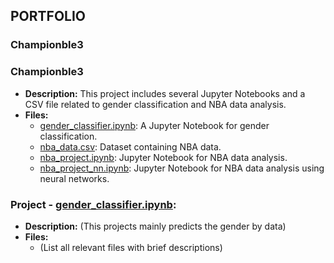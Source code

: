 ## PORTFOLIO

### Championble3

### Championble3
- **Description:** This project includes several Jupyter Notebooks and a CSV file related to gender classification and NBA data analysis.
- **Files:**
  - [gender_classifier.ipynb](gender_classifier.ipynb):  A Jupyter Notebook for gender classification.
  - [nba_data.csv](nba_data.csv): Dataset containing NBA data.
  - [nba_project.ipynb](nba_project.ipynb): Jupyter Notebook for NBA data analysis.
  - [nba_project_nn.ipynb](nba_project_nn.ipynb): Jupyter Notebook for NBA data analysis using neural networks.


### Project - [gender_classifier.ipynb](gender_classifier.ipynb):

- **Description:** (This projects mainly predicts the gender by data)
- **Files:**
  - (List all relevant files with brief descriptions)
